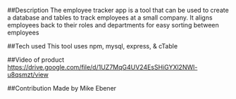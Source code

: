 ##Description The employee tracker app is a tool that can be used to create a database and tables to track employees at a small company. It aligns employees back to their roles and departments for easy sorting between employees

##Tech used This tool uses npm, mysql, express, & cTable

##Video of product https://drive.google.com/file/d/1UZ7MqG4UV24EsSHiGYXl2NWl-u8qsmzt/view

##Contribution Made by Mike Ebener